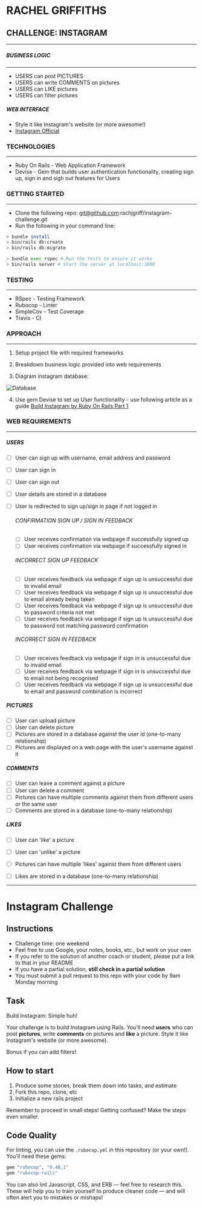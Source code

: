 RACHEL GRIFFITHS
=================

## CHALLENGE: INSTAGRAM
------------

##### BUSINESS LOGIC
------------
* USERS can post PICTURES
* USERS can write COMMENTS on pictures
* USERS can LIKE pictures
* USERS can filter pictures

##### WEB INTERFACE
* Style it like Instagram's website (or more awesome!)
* [Instagram Official](https://www.instagram.com)

### TECHNOLOGIES
------------
* Ruby On Rails - Web Application Framework
* Devise - Gem that builds user authentication functionality, creating sign up, sign in and sigh out features for Users


### GETTING STARTED
------------
* Clone the following repo: git@github.com:rachjgriff/instagram-challenge.git
* Run the following in your command line:

```bash
> bundle install
> bin/rails db:create
> bin/rails db:migrate

> bundle exec rspec # Run the tests to ensure it works
> bin/rails server # Start the server at localhost:3000
```

### TESTING
------------
* RSpec - Testing Framework
* Rubocop - Linter
* SimpleCov - Test Coverage
* Travis - CI

### APPROACH
------------
1. Setup project file with required frameworks  

2. Breakdown business logic provided into web requirements

3. Diagram instagram database:

![Database](images/instagram_database_diagram.jpg)

4. Use gem Devise to set up User functionality - use following article as a guide [Build Instagram by Ruby On Rails Part 1](https://medium.com/luanotes/build-instagram-by-ruby-on-rails-part-1-fef7837ee399)

### WEB REQUIREMENTS
------------
##### USERS
- [ ] User can sign up with username, email address and password
- [ ] User can sign in
- [ ] User can sign out
- [ ] User details are stored in a database
- [ ] User is redirected to sign up/sign in page if not logged in

  ###### CONFIRMATION SIGN UP / SIGN IN FEEDBACK
  - [ ] User receives confirmation via webpage if successfully signed up
  - [ ] User receives confirmation via webpage if successfully signed in

  ###### INCORRECT SIGN UP FEEDBACK
  - [ ] User receives feedback via webpage if sign up is unsuccessful due to invalid email
  - [ ] User receives feedback via webpage if sign up is unsuccessful due to email already being taken
  - [ ] User receives feedback via webpage if sign up is unsuccessful due to password criteria not met
  - [ ] User receives feedback via webpage if sign up is unsuccessful due to password not matching password confirmation

  ###### INCORRECT SIGN IN FEEDBACK
  - [ ] User receives feedback via webpage if sign in is unsuccessful due to invalid email
  - [ ] User receives feedback via webpage if sign in is unsuccessful due to email not being recognised
  - [ ] User receives feedback via webpage if sign up is unsuccessful due to email and password combination is incorrect

##### PICTURES
- [ ] User can upload picture
- [ ] User can delete picture
- [ ] Pictures are stored in a database against the user id (one-to-many relationship)
- [ ] Pictures are displayed on a web page with the user's username against it

##### COMMENTS
- [ ] User can leave a comment against a picture
- [ ] User can delete a comment
- [ ] Pictures can have multiple comments against them from different users or the same user
- [ ] Comments are stored in a database (one-to-many relationship)

##### LIKES
- [ ] User can 'like' a picture
- [ ] User can 'unlike' a picture
- [ ] Pictures can have multiple 'likes' against them from different users
- [ ] Likes are stored in a database (one-to-many relationship)


------------
Instagram Challenge
===================

## Instructions

* Challenge time: one weekend
* Feel free to use Google, your notes, books, etc., but work on your own
* If you refer to the solution of another coach or student, please put a link to that in your README
* If you have a partial solution, **still check in a partial solution**
* You must submit a pull request to this repo with your code by 9am Monday morning

## Task

Build Instagram: Simple huh!

Your challenge is to build Instagram using Rails. You'll need **users** who can post **pictures**, write **comments** on pictures and **like** a picture. Style it like Instagram's website (or more awesome).

Bonus if you can add filters!

## How to start

1. Produce some stories, break them down into tasks, and estimate
2. Fork this repo, clone, etc
3. Initialize a new rails project

Remember to proceed in small steps! Getting confused? Make the steps even smaller.

## Code Quality

For linting, you can use the `.rubocop.yml` in this repository (or your own!).
You'll need these gems:

```ruby
gem "rubocop", "0.48.1"
gem "rubocop-rails"
```

You can also lint Javascript, CSS, and ERB — feel free to research this. These
will help you to train yourself to produce cleaner code — and will often alert
you to mistakes or mishaps!
